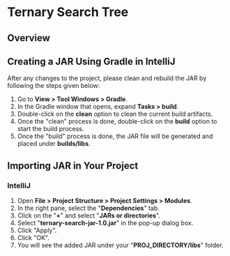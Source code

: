 # Ternary Search Tree

## Overview

## Creating a JAR Using Gradle in IntelliJ
After any changes to the project, please clean and rebuild the JAR by following the steps given below:
1. Go to **View > Tool Windows > Gradle**.
2. In the Gradle window that opens, expand **Tasks > build**.
3. Double-click on the **clean** option to clean the current build artifacts.
3. Once the "clean" process is done, double-click on the **build** option to start the build process.
4. Once the "build" process is done, the JAR file will be generated and placed under **builds/libs**.

## Importing JAR in Your Project

### IntelliJ
1. Open **File > Project Structure > Project Settings > Modules**.
2. In the right pane, select the "**Dependencies**" tab.
3. Click on the "**+**" and select "**JARs or directories**".
4. Select "**ternary-search-jar-1.0.jar**" in the pop-up dialog box.
5. Click "Apply".
6. Click "OK".
7. You will see the added JAR under your "**PROJ_DIRECTORY/libs**" folder.